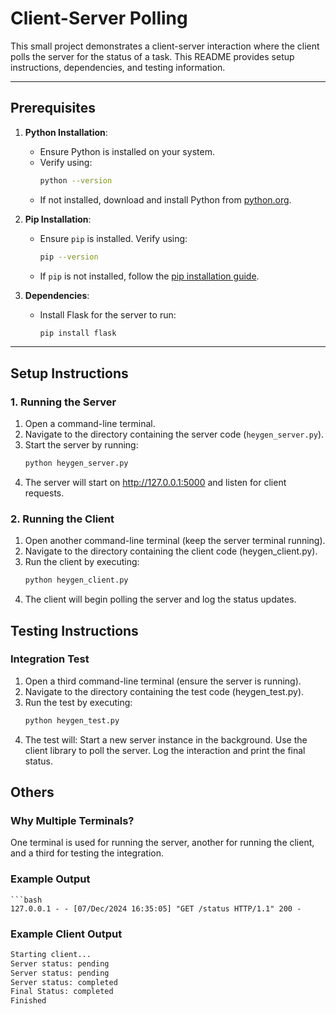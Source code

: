 # Client-Server Polling

This small project demonstrates a client-server interaction where the client polls the server for the status of a task. This README provides setup instructions, dependencies, and testing information.

---

## Prerequisites

1. **Python Installation**:
   - Ensure Python is installed on your system.
   - Verify using:
     ```bash
     python --version
     ```
   - If not installed, download and install Python from [python.org](https://www.python.org/downloads/).

2. **Pip Installation**:
   - Ensure `pip` is installed. Verify using:
     ```bash
     pip --version
     ```
   - If `pip` is not installed, follow the [pip installation guide](https://pip.pypa.io/en/stable/installation/).

3. **Dependencies**:
   - Install Flask for the server to run:
     ```bash
     pip install flask
     ```

---

## Setup Instructions

### 1. Running the Server

1. Open a command-line terminal.
2. Navigate to the directory containing the server code (`heygen_server.py`).
3. Start the server by running:
   ```bash
   python heygen_server.py

4. The server will start on http://127.0.0.1:5000 and listen for client requests.

### 2. Running the Client

1. Open another command-line terminal (keep the server terminal running).
2. Navigate to the directory containing the client code (heygen_client.py).
3. Run the client by executing:
   ```bash
   python heygen_client.py
4. The client will begin polling the server and log the status updates.

## Testing Instructions

### Integration Test

1. Open a third command-line terminal (ensure the server is running).
2. Navigate to the directory containing the test code (heygen_test.py).
3. Run the test by executing:
   ```bash
   python heygen_test.py
4. The test will:
Start a new server instance in the background.
Use the client library to poll the server.
Log the interaction and print the final status.

## Others

### Why Multiple Terminals?

One terminal is used for running the server, another for running the client, and a third for testing the integration.

### Example Output
    ```bash 
    127.0.0.1 - - [07/Dec/2024 16:35:05] "GET /status HTTP/1.1" 200 -

### Example Client Output

   ```bash
   Starting client...
   Server status: pending
   Server status: pending
   Server status: completed
   Final Status: completed
   Finished
